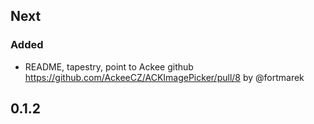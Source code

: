 
## Next

### Added
- README, tapestry, point to Ackee github https://github.com/AckeeCZ/ACKImagePicker/pull/8 by @fortmarek

## 0.1.2
